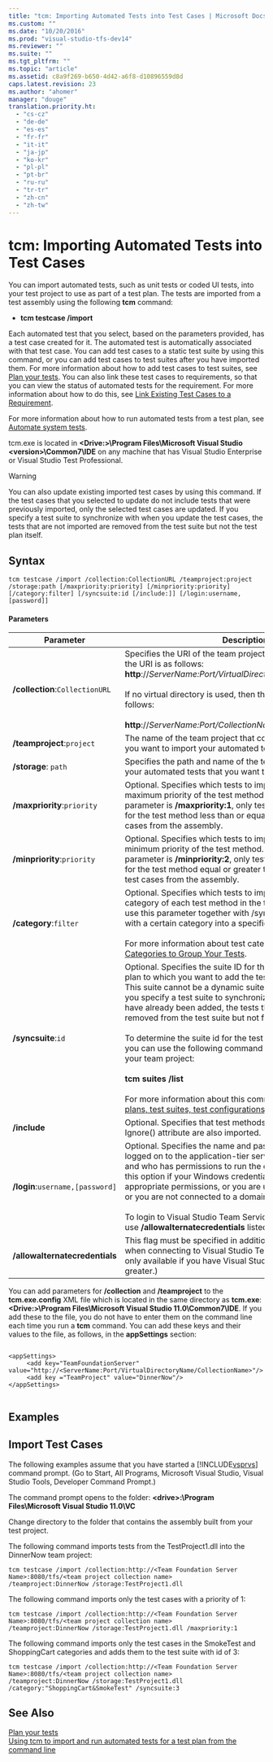 ```yaml
---
title: "tcm: Importing Automated Tests into Test Cases | Microsoft Docs"
ms.custom: ""
ms.date: "10/20/2016"
ms.prod: "visual-studio-tfs-dev14"
ms.reviewer: ""
ms.suite: ""
ms.tgt_pltfrm: ""
ms.topic: "article"
ms.assetid: c8a9f269-b650-4d42-a6f8-d10896559d8d
caps.latest.revision: 23
ms.author: "ahomer"
manager: "douge"
translation.priority.ht: 
  - "cs-cz"
  - "de-de"
  - "es-es"
  - "fr-fr"
  - "it-it"
  - "ja-jp"
  - "ko-kr"
  - "pl-pl"
  - "pt-br"
  - "ru-ru"
  - "tr-tr"
  - "zh-cn"
  - "zh-tw"
---
```

# tcm: Importing Automated Tests into Test Cases
You can import automated tests, such as unit tests or coded UI tests, into your test project to use as part of a test plan. The tests are imported from a test assembly using the following **tcm** command:  
  
-   **tcm testcase /import**  
  
 Each automated test that you select, based on the parameters provided, has a test case created for it. The automated test is automatically associated with that test case. You can add test cases to a static test suite by using this command, or you can add test cases to test suites after you have imported them. For more information about how to add test cases to test suites, see [Plan your tests](../test/planning-manual-tests-using-the-web-portal.md). You can also link these test cases to requirements, so that you can view the status of automated tests for the requirement. For more information about how to do this, see [Link Existing Test Cases to a Requirement](../test_notintoc/01a0da36-4b92-49cc-b884-9d64b77a4344.md#LinkTestCasesToRequirements).  
  
 For more information about how to run automated tests from a test plan, see [Automate system tests](../test/automate-system-tests.md).  
  
 tcm.exe is located in **\<Drive:>\Program Files\Microsoft Visual Studio \<version>\Common7\IDE** on any machine that has Visual Studio Enterprise or Visual Studio Test Professional.  
  
> [!WARNING]
>  You can also update existing imported test cases by using this command. If the test cases that you selected to update do not include tests that were previously imported, only the selected test cases are updated. If you specify a test suite to synchronize with when you update the test cases, the tests that are not imported are removed from the test suite but not the test plan itself.  
  
## Syntax  
  
```  
tcm testcase /import /collection:CollectionURL /teamproject:project /storage:path [/maxpriority:priority] [/minpriority:priority] [/category:filter] [/syncsuite:id [/include:]] [/login:username,[password]]  
```  
  
#### Parameters  
  
|**Parameter**|**Description**|  
|-------------------|---------------------|  
|**/collection**:`CollectionURL`|Specifies the URI of the team project collection. The format for the URI is as follows: **http**://*ServerName:Port/VirtualDirectoryName/CollectionName*<br /><br /> If no virtual directory is used, then the format for the URI is as follows:<br /><br /> **http**://*ServerName:Port/CollectionName*|  
|**/teamproject**:`project`|The name of the team project that contains the test plan that you want to import your automated tests into.|  
|**/storage**: `path`|Specifies the path and name of the test assembly that contains your automated tests that you want to import.|  
|**/maxpriority**:`priority`|Optional. Specifies which tests to import based on the maximum priority of the test method. For example, if the parameter is **/maxpriority:1**, only tests with a priority attribute for the test method less than or equal to 1 are imported as test cases from the assembly.|  
|**/minpriority**:`priority`|Optional. Specifies which tests to import based on the minimum priority of the test method. For example, if the parameter is **/minpriority:2**, only tests with a priority attribute for the test method equal or greater than 2 are imported as test cases from the assembly.|  
|**/category**:`filter`|Optional. Specifies which tests to import based on the category of each test method in the test assembly. You can use this parameter together with /syncsuite to import tests with a certain category into a specific test suite.<br /><br /> For more information about test categories see [Defining Test Categories to Group Your Tests](../test/defining-test-categories-to-group-your-tests.md).|  
|**/syncsuite**:`id`|Optional. Specifies the suite ID for the test suite in your test plan to which you want to add the test cases that you import. This suite cannot be a dynamic suite or a query-based suite. If you specify a test suite to synchronize to update tests that have already been added, the tests that are not imported are removed from the test suite but not from the test plan itself.<br /><br /> To determine the suite id for the test suite that you want to use, you can use the following command to list the test suites in your team project:<br /><br /> **tcm suites /list**<br /><br /> For more information about this command, see [tcm: Listing test plans, test suites, test configurations, and environments](../test/tcm--listing-test-plans--test-suites--test-configurations--and-environments.md).|  
|**/include**|Optional. Specifies that test methods that are marked with an Ignore() attribute are also imported.|  
|**/login**:`username,[password]`|Optional. Specifies the name and password of a user who is logged on to the application-tier server for [!INCLUDE[esprtfs](../code-quality/includes/esprtfs_md.md)] and who has permissions to run the command. You would use this option if your Windows credentials do not have the appropriate permissions, or you are using basic authentication, or you are not connected to a domain.<br /><br /> To login to Visual Studio Team Services, you will also need to use **/allowalternatecredentials** listed below.|  
|**/allowalternatecredentials**|This flag must be specified in addition to the /login parameter when connecting to Visual Studio Team Services. (This flag is only available if you have Visual Studio 2013 Update 4 or greater.)|  
  
 You can add parameters for **/collection** and **/teamproject** to the **tcm.exe.config** XML file which is located in the same directory as **tcm.exe**: **\<Drive:>\Program Files\Microsoft Visual Studio 11.0\Common7\IDE**. If you add these to the file, you do not have to enter them on the command line each time you run a **tcm** command. You can add these keys and their values to the file, as follows, in the **appSettings** section:  
  
```  
  
<appSettings>  
     <add key="TeamFoundationServer" value="http://<ServerName:Port/VirtualDirectoryName/CollectionName>"/>  
     <add key ="TeamProject" value="DinnerNow"/>  
</appSettings>  
  
```  
  
## Examples  
  
## Import Test Cases  
 The following examples assume that you have started a [!INCLUDE[vsprvs](../code-quality/includes/vsprvs_md.md)] command prompt. (Go to Start, All Programs, Microsoft Visual Studio, Visual Studio Tools, Developer Command Prompt.)  
  
 The command prompt opens to the folder: **\<drive>:\Program Files\Microsoft Visual Studio 11.0\VC**  
  
 Change directory to the folder that contains the assembly built from your test project.  
  
 The following command imports tests from the TestProject1.dll into the DinnerNow team project:  
  
```  
tcm testcase /import /collection:http://<Team Foundation Server Name>:8080/tfs/<team project collection name>  
/teamproject:DinnerNow /storage:TestProject1.dll  
```  
  
 The following command imports only the test cases with a priority of 1:  
  
```  
tcm testcase /import /collection:http://<Team Foundation Server Name>:8080/tfs/<team project collection name>  
/teamproject:DinnerNow /storage:TestProject1.dll /maxpriority:1  
```  
  
 The following command imports only the test cases in the SmokeTest and ShoppingCart categories and adds them to the test suite with id of 3:  
  
```  
tcm testcase /import /collection:http://<Team Foundation Server Name>:8080/tfs/<team project collection name>  
/teamproject:DinnerNow /storage:TestProject1.dll /category:"ShoppingCart&SmokeTest" /syncsuite:3  
```  
  
## See Also  
 [Plan your tests](../test/planning-manual-tests-using-the-web-portal.md)   
 [Using tcm to import and run automated tests for a test plan from the command line](../test/b45def12-0e67-4270-89ea-67c41bc188a7.md)